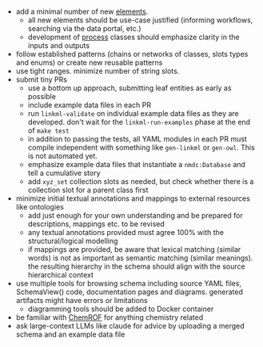 - add a minimal number of new [elements](https://linkml.io/linkml-model/latest/docs/Definition/).
    - all new elements should be use-case justified (informing workflows, searching via the data portal, etc.)
    - development of [process](https://microbiomedata.github.io/berkeley-schema-fy24/PlannedProcess/) classes should
      emphasize clarity in the inputs and outputs
- follow established patterns (chains or networks of classes, slots types and enums) or create new reusable patterns
- use tight ranges. minimize number of string slots.
- submit tiny PRs
    - use a bottom up approach, submitting leaf entities as early as possible
    - include example data files in each PR
    - run `linkml-validate` on individual example data files as they are developed. don't wait for
      the `linkml-run-examples` phase at the end of `make test`
    - in addition to passing the tests, all YAML modules in each PR must compile independent with something
      like `gen-linkml` or `gen-owl`. This is not automated yet.
    - emphasize example data files that instantiate a `nmdc:Database` and tell a cumulative story
    - add `xyz_set` collection slots as needed, but check whether there is a collection slot for a parent class first
- minimize initial textual annotations and mappings to external resources like ontologies
    - add just enough for your own understanding and be prepared for descriptions, mappings etc. to be revised
    - any textual annotations provided must agree 100% with the structural/logical modelling
    - if mappings are provided, be aware that lexical matching (similar words) is not as important as semantic
      matching (similar meanings). the resulting hierarchy in the schema should align with the source hierarchical
      context
- use multiple tools for browsing schema including source YAML files, SchemaView() code, documentation pages and
  diagrams. generated artifacts might have errors or limitations
    - diagramming tools should be added to Docker container
- be familiar with [ChemROF](https://chemkg.github.io/chemrof/) for anything chemistry related
- ask large-context LLMs like claude for advice by uploading a merged schema and an example data file
